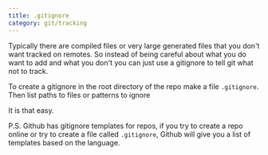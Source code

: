 ```yaml
---
title: .gitignore
category: git/tracking
---
```


Typically there are compiled files or very large generated files that you don't want tracked on remotes. So instead of being careful about what you do want to add and what you don't you can just use a gitignore to tell git what not to track. 

To create a gitignore in the root directory of the repo make a file ```.gitignore```.
Then list paths to files or patterns to ignore 

It is that easy. 

P.S. Github has gitignore templates for repos, if you try to create a repo online or try to create a file called ```.gitignore```, Github will give you a list of templates based on the language. 

